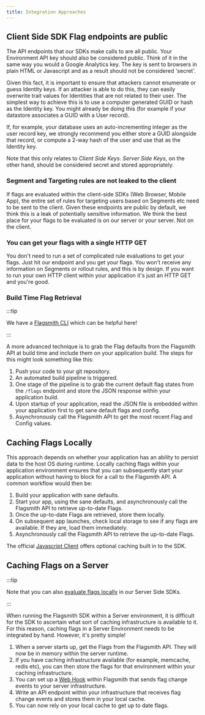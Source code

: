 ```yaml
---
title: Integration Approaches
---
```


## Client Side SDK Flag endpoints are public

The API endpoints that our SDKs make calls to are all public. Your Environment API key should also be considered public.
Think of it in the same way you would a Google Analytics key. The key is sent to browsers in plain HTML or Javascript
and as a result should not be considered 'secret'.

Given this fact, it is important to ensure that attackers cannot enumerate or guess Identity keys. If an attacker is
able to do this, they can easily overwrite trait values for Identities that are not related to their user. The simplest
way to achieve this is to use a computer generated GUID or hash as the Identity key. You might already be doing this
(for example if your datastore associates a GUID with a User record).

If, for example, your database uses an auto-incrementing integer as the user record key, we strongly recommend you
either store a GUID alongside that record, or compute a 2-way hash of the user and use that as the Identity key.

Note that this only relates to _Client Side Keys_. _Server Side Keys_, on the other hand, should be considered secret
and stored appropriately.

### Segment and Targeting rules are not leaked to the client

If flags are evaluated within the client-side SDKs (Web Browser, Mobile App), the entire set of rules for targeting
users based on Segments etc need to be sent to the client. Given these endpoints are public by default, we think this is
a leak of potentially sensitive information. We think the best place for your flags to be evaluated is on our server or
your server. Not on the client.

### You can get your flags with a single HTTP GET

You don't need to run a set of complicated rule evaluations to get your flags. Just hit our endpoint and you get your
flags. You won't receive any information on Segments or rollout rules, and this is by design. If you want to run your
own HTTP client within your application it's just an HTTP GET and you're good.

### Build Time Flag Retrieval

:::tip

We have a [Flagsmith CLI](https://github.com/Flagsmith/flagsmith-cli) which can be helpful here!

:::

A more advanced technique is to grab the Flag defaults from the Flagsmith API at build time and include them on your
application build. The steps for this might look something like this:

1. Push your code to your git repository.
2. An automated build pipeline is triggered.
3. One stage of the pipeline is to grab the current default flag states from the `/flags` endpoint and store the JSON
   response within your application build.
4. Upon startup of your application, read the JSON file is embedded within your application first to get sane default
   flags and config.
5. Asynchronously call the Flagsmith API to get the most recent Flag and Config values.

## Caching Flags Locally

This approach depends on whether your application has an ability to persist data to the host OS during runtime. Locally
caching flags within your application environment ensures that you can subsequently start your application without
having to block for a call to the Flagsmith API. A common workflow would then be:

1. Build your application with sane defaults.
2. Start your app, using the sane defaults, and asynchronously call the Flagsmith API to retrieve up-to-date Flags.
3. Once the up-to-date Flags are retrieved, store them locally.
4. On subsequent app launches, check local storage to see if any flags are available. If they are, load them
   immediately.
5. Asynchronously call the Flagsmith API to retrieve the up-to-date Flags.

The official [Javascript Client](/clients/javascript/) offers optional caching built in to the SDK.

## Caching Flags on a Server

:::tip

Note that you can also [evaluate flags locally](../clients/overview.md) in our Server Side SDKs.

:::

When running the Flagsmith SDK within a Server environment, it is difficult for the SDK to ascertain what sort of
caching infrastructure is available to it. For this reason, caching flags in a Server Environment needs to be integrated
by hand. However, it's pretty simple!

1. When a server starts up, get the Flags from the Flagsmith API. They will now be in memory within the server runtime.
2. If you have caching infrastructure available (for example, memcache, redis etc), you can then store the flags for
   that environment within your caching infrastructure.
3. You can set up a [Web Hook](/advanced-use/system-administration.md#web-hooks) within Flagsmith that sends flag change
   events to your server infrastructure.
4. Write an API endpoint within your infrastructure that receives flag change events and stores them in your local
   cache.
5. You can now rely on your local cache to get up to date flags.
